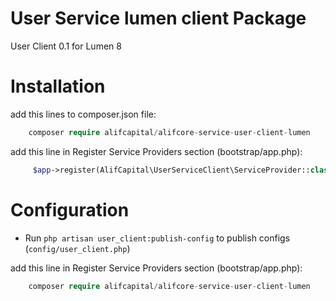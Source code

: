 User Service lumen client Package
==========

User Client 0.1 for Lumen 8

Installation
============

add this lines to composer.json file:
```php
    composer require alifcapital/alifcore-service-user-client-lumen   
```

add this line in Register Service Providers section (bootstrap/app.php):
```php
     $app->register(AlifCapital\UserServiceClient\ServiceProvider::class);
```


Configuration
============
- Run `php artisan user_client:publish-config` to publish configs (`config/user_client.php`)

add this line in Register Service Providers section (bootstrap/app.php):
```php
    composer require alifcapital/alifcore-service-user-client-lumen   
```
